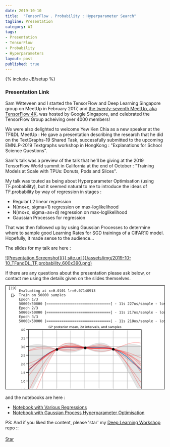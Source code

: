 ```yaml
---
date: 2019-10-10
title:  "TensorFlow . Probability : Hyperparameter Search"
tagline: Presentation
category: AI
tags:
- Presentation
- TensorFlow
- Probability
- Hyperparameters
layout: post
published: true
---
```

{% include JB/setup %}



### Presentation Link

Sam Witteveen and I started the TensorFlow and Deep Learning Singapore group on MeetUp in February 2017,
and [the twenty-seventh MeetUp, aka TensorFlow 4K](https://www.meetup.com/TensorFlow-and-Deep-Learning-Singapore/events/265374455/),
was hosted by Google Singapore, and celebrated the TensorFlow Group acheiving over 4000 members!  

We were also delighted to welcome Yew Ken Chia as a new speaker at the TF&amp;DL MeetUp : He
gave a presentation describing the research that he did on the TextGraphs-19 Shared Task, 
successfully submitted to the upcoming EMNLP-2019 Textgraphs workshop in HongKong : "Explanations for School Science Questions".

Sam's talk was a preview of the talk that he'll be giving at the 2019 TensorFlow World summit in 
California at the end of October : "Training Models at Scale with TPUs: Donuts, Pods and Slices".

My talk was touted as being about Hyperparameter Optimisation (using TF.probability), but
it seemed natural to me to introduce the ideas of TF.probability by way of regression in stages : 

*  Regular L2 linear regression
*  N(mx+c, sigma=1) regression on max-loglikelihood
*  N(mx+c, sigma=ax+d) regression on max-loglikelihood
*  Gaussian Processes for regression

That was then followed up by using Gaussian Processes to determine where to sample good Learning Rates 
for SGD trainings of a CIFAR10 model.  Hopefully, it made sense to the audience...

The slides for my talk are here :

<a href="http://redcatlabs.com/2019-10-10_TFandDL_TF.probability/" target="_blank">
![Presentation Screenshot]({{ site.url }}/assets/img/2019-10-10_TFandDL_TF.probability_600x390.png)
</a>

If there are any questions about the presentation please ask below, 
or contact me using the details given on the slides themselves.

<a href="http://redcatlabs.com/2019-10-10_TFandDL_TF.probability/#/5/1" target="_blank">
<img src="/assets/img/2019-10-10_TFandDL_TF.probability_NB2_600x390.png" alt="Presentation Content Example" style="border:1px solid #000000" />
</a>

and the notebooks are here :

*  [Notebook with Various Regressions](https://drive.google.com/open?id=1D3YHoacvCa6So7xEDOkADwFVYs1IqdMU)
*  [Notebook with Gaussian Process Hyperparameter Optimisation](https://drive.google.com/open?id=1BlCURGZ-UUqtn4M1TK5o18mNh0gEYZNX)


PS:  And if you liked the content, please 'star' my <a href="https://github.com/mdda/deep-learning-workshop" target="_blank">Deep Learning Workshop</a> repo ::
<!-- From :: https://buttons.github.io/ -->
<!-- Place this tag where you want the button to render. -->
<span style="position:relative;top:5px;">
<a aria-label="Star mdda/deep-learning-workshop on GitHub" data-count-aria-label="# stargazers on GitHub" data-count-api="/repos/mdda/deep-learning-workshop#stargazers_count" data-count-href="/mdda/deep-learning-workshop/stargazers" data-icon="octicon-star" href="https://github.com/mdda/deep-learning-workshop" class="github-button">Star</a>
<!-- Place this tag right after the last button or just before your close body tag. -->
<script async defer id="github-bjs" src="https://buttons.github.io/buttons.js"></script>
</span>

